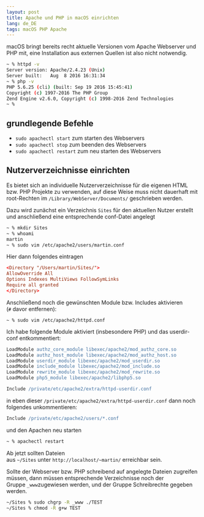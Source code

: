 ```yaml
---
layout: post
title: Apache und PHP in macOS einrichten
lang: de_DE
tags: macOS PHP Apache
---
```


macOS bringt bereits recht aktuelle Versionen vom Apache Webserver und PHP mit, eine Installation aus externen Quellen ist also nicht notwendig.

``` sh
~ % httpd -v
Server version: Apache/2.4.23 (Unix)  
Server built:   Aug  8 2016 16:31:34  
~ % php -v
PHP 5.6.25 (cli) (built: Sep 19 2016 15:45:41)  
Copyright (c) 1997-2016 The PHP Group  
Zend Engine v2.6.0, Copyright (c) 1998-2016 Zend Technologies  
~ %
```

## grundlegende Befehle

*   `sudo apachectl start` zum starten des Webservers
*   `sudo apachectl stop` zum beenden des Webservers
*   `sudo apachectl restart` zum neu starten des Webservers

## Nutzerverzeichnisse einrichten

Es bietet sich an individuelle Nutzerverzeichnisse für die eigenen HTML bzw. PHP Projekte zu verwenden, auf diese Weise muss nicht dauerhaft mit root-Rechten im `/Library/WebServer/Documents/` geschrieben werden.

Dazu wird zunächst ein Verzeichnis `Sites` für den aktuellen Nutzer erstellt und anschließend eine entsprechende conf-Datei angelegt

``` sh
~ % mkdir Sites
~ % whoami
martin  
~ % sudo vim /etc/apache2/users/martin.conf
```

Hier dann folgendes eintragen

``` conf
<Directory "/Users/martin/Sites/">  
AllowOverride All  
Options Indexes MultiViews FollowSymLinks  
Require all granted  
</Directory>  
```

Anschließend noch die gewünschten Module bzw. Includes aktivieren (`#` davor entfernen):

```
~ % sudo vim /etc/apache2/httpd.conf
```

Ich habe folgende Module aktiviert (insbesondere PHP) und das userdir-conf entkommentiert:

``` apache
LoadModule authz_core_module libexec/apache2/mod_authz_core.so  
LoadModule authz_host_module libexec/apache2/mod_authz_host.so  
LoadModule userdir_module libexec/apache2/mod_userdir.so  
LoadModule include_module libexec/apache2/mod_include.so  
LoadModule rewrite_module libexec/apache2/mod_rewrite.so  
LoadModule php5_module libexec/apache2/libphp5.so

Include /private/etc/apache2/extra/httpd-userdir.conf  
```

in eben dieser `/private/etc/apache2/extra/httpd-userdir.conf` dann noch folgendes unkommentieren:

``` apache
Include /private/etc/apache2/users/*.conf  
```

und den Apachen neu starten

``` sh
~ % apachectl restart
```

Ab jetzt sollten Dateien aus `~/Sites` unter `http://localhost/~martin/` erreichbar sein.

Sollte der Webserver bzw. PHP schreibend auf angelegte Dateien zugreifen müssen, dann müssen entsprechende Verzeichnisse noch der Gruppe `_www`zugewiesen werden, und der Gruppe Schreibrechte gegeben werden.

``` sh
~/Sites % sudo chgrp -R _www ./TEST
~/Sites % chmod -R g+w TEST
```
